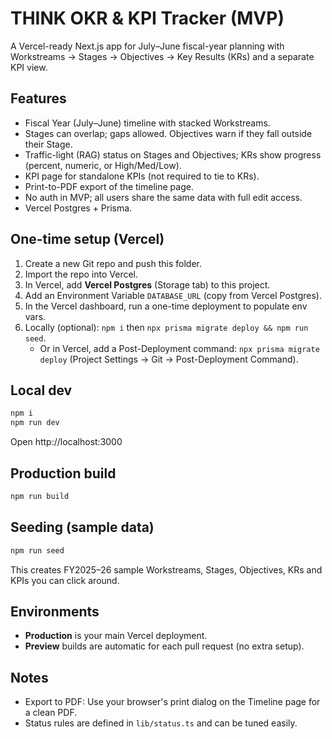 # THINK OKR & KPI Tracker (MVP)

A Vercel-ready Next.js app for July–June fiscal-year planning with Workstreams → Stages → Objectives → Key Results (KRs) and a separate KPI view.

## Features
- Fiscal Year (July–June) timeline with stacked Workstreams.
- Stages can overlap; gaps allowed. Objectives warn if they fall outside their Stage.
- Traffic-light (RAG) status on Stages and Objectives; KRs show progress (percent, numeric, or High/Med/Low).
- KPI page for standalone KPIs (not required to tie to KRs).
- Print-to-PDF export of the timeline page.
- No auth in MVP; all users share the same data with full edit access.
- Vercel Postgres + Prisma.

## One-time setup (Vercel)
1. Create a new Git repo and push this folder.
2. Import the repo into Vercel.
3. In Vercel, add **Vercel Postgres** (Storage tab) to this project.
4. Add an Environment Variable `DATABASE_URL` (copy from Vercel Postgres).
5. In the Vercel dashboard, run a one-time deployment to populate env vars.
6. Locally (optional): `npm i` then `npx prisma migrate deploy && npm run seed`.
   - Or in Vercel, add a Post-Deployment command: `npx prisma migrate deploy` (Project Settings → Git → Post-Deployment Command).

## Local dev
```bash
npm i
npm run dev
```
Open http://localhost:3000

## Production build
```bash
npm run build
```

## Seeding (sample data)
```bash
npm run seed
```

This creates FY2025–26 sample Workstreams, Stages, Objectives, KRs and KPIs you can click around.

## Environments
- **Production** is your main Vercel deployment.
- **Preview** builds are automatic for each pull request (no extra setup).

## Notes
- Export to PDF: Use your browser's print dialog on the Timeline page for a clean PDF.
- Status rules are defined in `lib/status.ts` and can be tuned easily.
